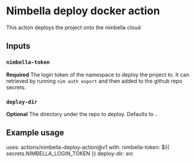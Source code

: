# Nimbella deploy docker action

This action deploys the project onto the nimbella cloud

## Inputs

### `nimbella-token`

**Required** The login token of the namespace to deploy the project to.
It can retrieved by running `nim auth export` and then added to the github repo secrets.

### `deploy-dir`

**Optional** The directory under the repo to deploy. Defaults to `.`

## Example usage

uses: actions/nimbella-deploy-action@v1
with:
  nimbella-token: ${{ secrets.NIMBELLA_LOGIN_TOKEN }}
  deploy-dir: src
